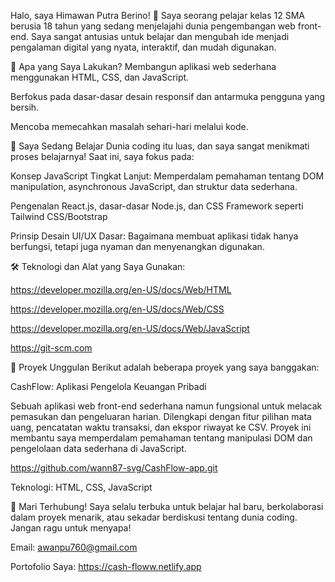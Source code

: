 Halo, saya Himawan Putra Berino! 👋
Saya seorang pelajar kelas 12 SMA berusia 18 tahun yang sedang menjelajahi dunia pengembangan web front-end. Saya sangat antusias untuk belajar dan mengubah ide menjadi pengalaman digital yang nyata, interaktif, dan mudah digunakan.

🚀 Apa yang Saya Lakukan?
Membangun aplikasi web sederhana menggunakan HTML, CSS, dan JavaScript.

Berfokus pada dasar-dasar desain responsif dan antarmuka pengguna yang bersih.

Mencoba memecahkan masalah sehari-hari melalui kode.

🌱 Saya Sedang Belajar
Dunia coding itu luas, dan saya sangat menikmati proses belajarnya! Saat ini, saya fokus pada:

Konsep JavaScript Tingkat Lanjut: Memperdalam pemahaman tentang DOM manipulation, asynchronous JavaScript, dan struktur data sederhana.

Pengenalan React.js, dasar-dasar Node.js, dan CSS Framework seperti Tailwind CSS/Bootstrap

Prinsip Desain UI/UX Dasar: Bagaimana membuat aplikasi tidak hanya berfungsi, tetapi juga nyaman dan menyenangkan digunakan.

🛠️ Teknologi dan Alat yang Saya Gunakan:

https://developer.mozilla.org/en-US/docs/Web/HTML

https://developer.mozilla.org/en-US/docs/Web/CSS

https://developer.mozilla.org/en-US/docs/Web/JavaScript

https://git-scm.com

🌟 Proyek Unggulan
Berikut adalah beberapa proyek yang saya banggakan:

CashFlow: Aplikasi Pengelola Keuangan Pribadi

Sebuah aplikasi web front-end sederhana namun fungsional untuk melacak pemasukan dan pengeluaran harian. Dilengkapi dengan fitur pilihan mata uang, pencatatan waktu transaksi, dan ekspor riwayat ke CSV. Proyek ini membantu saya memperdalam pemahaman tentang manipulasi DOM dan pengelolaan data sederhana di JavaScript.

https://github.com/wann87-svg/CashFlow-app.git

Teknologi: HTML, CSS, JavaScript

📧 Mari Terhubung!
Saya selalu terbuka untuk belajar hal baru, berkolaborasi dalam proyek menarik, atau sekadar berdiskusi tentang dunia coding. Jangan ragu untuk menyapa!

Email: awanpu760@gmail.com

Portofolio Saya: https://cash-floww.netlify.app
